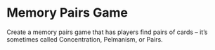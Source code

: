 # Memory Pairs Game
Create a memory pairs game that has players find pairs of cards – it’s sometimes called Concentration, Pelmanism, or Pairs.
